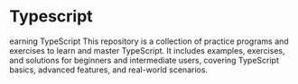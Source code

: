 # Typescript
earning TypeScript This repository is a collection of practice programs and exercises to learn and master TypeScript. It includes examples, exercises, and solutions for beginners and intermediate users, covering TypeScript basics, advanced features, and real-world scenarios.
